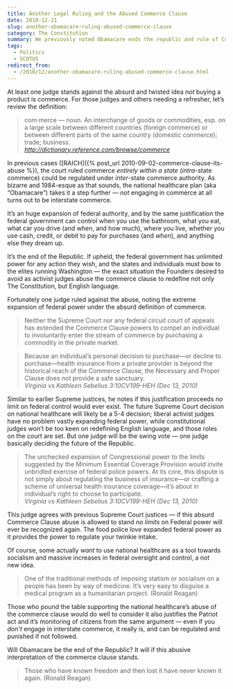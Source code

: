 ```yaml
---
title: Another Legal Ruling and the Abused Commerce Clause
date: 2010-12-21
slug: another-obamacare-ruling-abused-commerce-clause
category: The Constitution
summary: We previously noted Obamacare ends the republic and rule of Constitutional law, but at least one judge stands against the absurd and twisted idea *not* buying a product is commerce.
tags: 
  - Politics
  - SCOTUS
redirect_from:
  - /2010/12/another-obamacare-ruling-abused-commerce-clause.html
---
```




At least one judge stands against the absurd and twisted idea *not*
buying a product is commerce. For those judges and others needing a
refresher, let’s review the definition:

> com·merce — noun. An interchange of goods or commodities, esp. on a
> large scale between different countries (foreign commerce) or between
> different parts of the same country (domestic commerce); trade;
> business.  
> <cite>http://dictionary.reference.com/browse/commerce</cite>

In previous cases
([RAICH]({% post_url 2010-09-02-commerce-clause-its-abuse %}),
the court ruled commerce *entirely within a state* (*intra*-state
commerce) could be regulated under *inter*-state commerce authority. As
bizarre and 1984-esque as that sounds, the national healthcare plan (aka
“Obamacare”) takes it a step further — *not* engaging in commerce at all
turns out to be interstate commerce.

It’s an huge expansion of federal authority, and by the same
justification the federal government can control when you use the
bathroom, what you eat, what car you drive (and when, and how much),
where you live, whether you use cash, credit, or debit to pay for
purchases (and *when*), and anything else they dream up.

It’s the end of the Republic. If upheld, the federal government has
unlimited power for any action they wish, and the states and individuals
must bow to the elites running Washington — the exact situation the
Founders desired to avoid as activist judges abuse the commerce clause
to redefine not only The Constitution, but English language.

Fortunately one judge ruled against the abuse, noting the extreme
expansion of federal power under the absurd definition of commerce.

> Neither the Supreme Court nor any federal circuit court of appeals has
> extended the Commerce Clause powers to compel an individual to
> involuntarily enter the stream of commerce by purchasing a commodity
> in the private market.

> Because an individual’s personal decision to purchase—or decline to
> purchase—health insurance from a private provider is beyond the
> historical reach of the Commerce Clause, the Necessary and Proper
> Clause does not provide a safe sanctuary.  
> <cite>Virginia vs Kathleen Sebelius 3:10CV199-HEH (Dec 13, 2010)</cite>

Similar to earlier Supreme justices, he notes if this justification
proceeds *no* limit on federal control would ever exist. The future
Supreme Court decision on national healthcare will likely be a 5-4
decision; liberal activist judges have no problem vastly expanding
federal power, while constitutional judges won’t be too keen on
redefining English language, and those roles on the court are set. But
one judge will be the swing vote — one judge basically deciding the
future of the Republic.

> The unchecked expansion of Congressional power to the limits suggested
> by the Minimum Essential Coverage Provision would invite unbridled
> exercise of federal police powers. At its core, this dispute is not
> simply about regulating the business of insurance—or crafting a scheme
> of universal health insurance coverage—it’s about in individual’s
> right to choose to participate.  
> <cite>Virginia vs Kathleen Sebelius 3:10CV199-HEH (Dec 13, 2010)</cite>

This judge agrees with previous Supreme Court justices — if this absurd
Commerce Clause abuse is allowed to stand *no limits* on Federal power
will ever be recognized again. The food police *love* expanded federal
power as it provides the power to regulate your twinkie intake.

Of course, some actually *want* to use national healthcare as a tool
towards socialism and massive increases in federal oversight and
control, a not new idea.

> One of the traditional methods of imposing statism or socialism on a
> people has been by way of medicine. It’s very easy to disguise a
> medical program as a humanitarian project. (Ronald Reagan)

Those who pound the table supporting the national healthcare’s abuse of
the commerce clause would do well to consider it also justifies the
Patriot act and it’s monitoring of citizens from the same argument —
even if you *don’t* engage in interstate commerce, it really is, and can
be regulated and punished if not followed.

Will Obamacare be the end of the Republic? It will if this abusive
interpretation of the commerce clause stands.

> Those who have known freedom and then lost it have never known it
> again. (Ronald Reagan)
